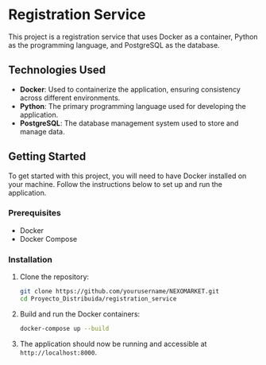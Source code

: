 # Registration Service

This project is a registration service that uses Docker as a container, Python as the programming language, and PostgreSQL as the database.

## Technologies Used

- **Docker**: Used to containerize the application, ensuring consistency across different environments.
- **Python**: The primary programming language used for developing the application.
- **PostgreSQL**: The database management system used to store and manage data.

## Getting Started

To get started with this project, you will need to have Docker installed on your machine. Follow the instructions below to set up and run the application.

### Prerequisites

- Docker
- Docker Compose

### Installation

1. Clone the repository:
    ```sh
    git clone https://github.com/yourusername/NEXOMARKET.git
    cd Proyecto_Distribuida/registration_service
    ```

2. Build and run the Docker containers:
    ```sh
    docker-compose up --build
    ```

3. The application should now be running and accessible at `http://localhost:8000`.


